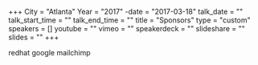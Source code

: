 +++
City = "Atlanta"
Year = "2017"
-date = "2017-03-18"
talk_date = ""
talk_start_time = ""
talk_end_time = ""
title = "Sponsors"
type = "custom"
speakers = []
youtube = ""
vimeo = ""
speakerdeck = ""
slideshare = ""
slides = ""
+++


redhat google mailchimp
